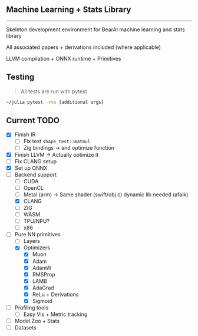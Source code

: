 ## Machine Learning + Stats Library 

---
Skeleton development environment for BearAI machine learning and stats library

All associated papers + derivations included (where applicable)

LLVM compilation + ONNX runtime + Primitives

## Testing 

> All tests are run with pytest

```bash
~/julia pytest -vvs [additional args]
```
## Current TODO 
- [x] Finish IR 
    - [ ] Fix test `shape_test::matmul`
    - [ ] Zig bindings -> and optimize function 
- [x] Finish LLVM -> Actually optimize it  
- [ ] Fix CLANG setup
- [x] Set up ONNX 
- [ ] Backend support 
    - [ ] CUDA 
    - [ ] OpenCL 
    - [ ] Metal (arm) -> Same shader (swift/obj c) dynamic lib needed (afaik)
    - [x] CLANG 
    - [ ] ZIG 
    - [ ] WASM 
    - [ ] TPU/NPU?
    - [ ] x86
- [ ] Pure NN primitives 
    - [ ] Layers 
    - [x] Optimizers 
        - [x] Muon 
        - [x] Adam 
        - [x] AdamW 
        - [x] RMSProp 
        - [x] LAMB 
        - [x] AdaGrad
        - [x] ReLu + Derivations 
        - [x] Sigmoid 
- [ ] Profiling tools 
    - [ ] Easy Vis + Metric tracking 
- [ ] Model Zoo + Stats
- [ ] Datasets  

